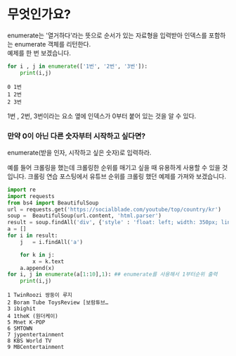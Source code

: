 
# 무엇인가요?

enumerate는 '열거하다'라는 뜻으로 순서가 있는 자료형을 입력받아 인덱스를 포함하는 enumerate 객체를 리턴한다.  
예제를 한 번 보겠습니다.  


```python
for i , j in enumerate(['1번', '2번', '3번']):
    print(i,j)
```

    0 1번
    1 2번
    2 3번
    

1번 , 2번, 3번이라는 요소 옆에 인덱스가 0부터 붙어 있는 것을 알 수 있다. 

### 만약 0이 아닌 다른 숫자부터 시작하고 싶다면?
enumerate(받을 인자, 시작하고 싶은 숫자)로 입력하라.

예를 들어 크롤링을 했는데 크롤링한 순위를 매기고 싶을 때 유용하게 사용할 수 있을 것입니다. 
크롤링 연습 포스팅에서 유튜브 순위를 크롤링 했던 예제를 가져와 보겠습니다. 


```python
import re
import requests
from bs4 import BeautifulSoup
url = requests.get('https://socialblade.com/youtube/top/country/kr')
soup =  BeautifulSoup(url.content, 'html.parser')
result = soup.findAll('div', {'style' : 'float: left; width: 350px; line-height: 25px;'})
a = []
for i in result:
    j   = i.findAll('a')

    for k in j:
        x = k.text
    a.append(x)
for i, j in enumerate(a[1:10],1): ## enumerate를 사용해서 1부터순위 출력
    print(i,j)
```

    1 TwinRoozi 쌍둥이 루지
    2 Boram Tube ToysReview [보람튜브…
    3 ibighit
    4 1theK (원더케이)
    5 Mnet K-POP
    6 SMTOWN
    7 jypentertainment
    8 KBS World TV
    9 MBCentertainment
    
